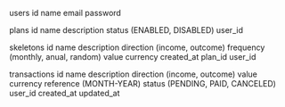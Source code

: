 users
    id
    name
    email
    password

plans
    id
    name
    description
    status (ENABLED, DISABLED)
    user_id

skeletons
    id
    name
    description
    direction (income, outcome)
    frequency (monthly, anual, random)
    value
    currency
    created_at
    plan_id
    user_id

transactions
    id
    name
    description
    direction (income, outcome)
    value
    currency
    reference (MONTH-YEAR)
    status (PENDING, PAID, CANCELED)
    user_id
    created_at
    updated_at
